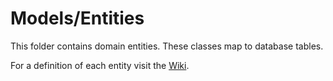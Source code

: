 ﻿Models/Entities
===============

This folder contains domain entities. These classes map to database tables.

For a definition of each entity visit the [Wiki](http://github.com/StewShack/Lifebyte/wiki).